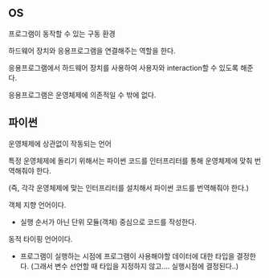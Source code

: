 ## OS 

프로그램이 동작할 수 있는 구동 환경

하드웨어 장치와 응용프로그램을 연결해주는 역할을 한다.

응용프로그램에서 하드웨어 장치를 사용하여 사용자와 interaction할 수 있도록 해준다.

응용프로그램은 운영체제에 의존적일 수 밖에 없다.


## 파이썬

운영체제에 상관없이 작동되는 언어

특정 운영체제에 돌리기 위해서는 파이썬 코드를 인터프리터를 통해 운영체제에 맞춰 번역해줘야 한다.

(즉, 각각 운영체제에 맞는 인터프리터를 설치해서 파이썬 코드를 번역해줘야 한다.)


객체 지향 언어이다.

- 실행 순서가 아닌 단위 모듈(객체) 중심으로 코드를 작성한다.

동적 타이핑 언어이다.

- 프로그램이 실행하는 시점에 프로그램이 사용해야할 데이터에 대한 타입을 결정한다.
(그래서 변수 선언할 때 타입을 지정하지 않고.... 실행시점에 결정된다..)



